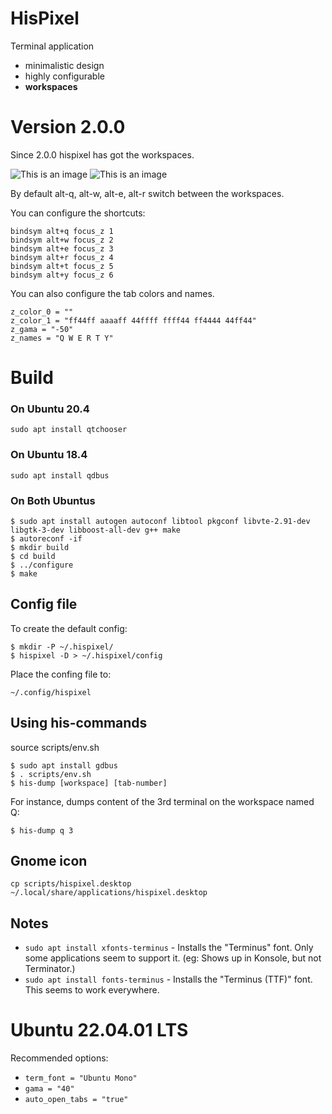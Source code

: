 # HisPixel

Terminal application

- minimalistic design
- highly configurable
- **workspaces**

# Version 2.0.0

Since 2.0.0 hispixel has got the workspaces.

![This is an image](https://smrt28.cz/q-axe.png)
![This is an image](https://smrt28.cz/r-axe.png)

By default alt-q, alt-w, alt-e, alt-r switch between the workspaces.

You can configure the shortcuts:

```
bindsym alt+q focus_z 1
bindsym alt+w focus_z 2
bindsym alt+e focus_z 3
bindsym alt+r focus_z 4
bindsym alt+t focus_z 5
bindsym alt+y focus_z 6
```

You can also configure the tab colors and names.
```
z_color_0 = ""
z_color_1 = "ff44ff aaaaff 44ffff ffff44 ff4444 44ff44"
z_gama = "-50"
z_names = "Q W E R T Y"
```

# Build

### On Ubuntu 20.4
```
sudo apt install qtchooser
```

### On Ubuntu 18.4
```
sudo apt install qdbus
```

### On Both Ubuntus
```
$ sudo apt install autogen autoconf libtool pkgconf libvte-2.91-dev libgtk-3-dev libboost-all-dev g++ make
$ autoreconf -if
$ mkdir build
$ cd build
$ ../configure
$ make

```

## Config file

To create the default config:
```
$ mkdir -P ~/.hispixel/
$ hispixel -D > ~/.hispixel/config
```

Place the confing file to:

```
~/.config/hispixel
```

## Using his-commands
source scripts/env.sh
```
$ sudo apt install gdbus
$ . scripts/env.sh
$ his-dump [workspace] [tab-number]
```

For instance, dumps content of the 3rd terminal on the workspace named Q:
```
$ his-dump q 3
```

## Gnome icon
```
cp scripts/hispixel.desktop  ~/.local/share/applications/hispixel.desktop
```

## Notes

* `sudo apt install xfonts-terminus` - Installs the "Terminus" font. Only some applications seem to support it. (eg: Shows up in Konsole, but not Terminator.)
* `sudo apt install fonts-terminus` - Installs the "Terminus (TTF)" font. This seems to work everywhere.

# Ubuntu 22.04.01 LTS

Recommended options:

* `term_font = "Ubuntu Mono"`
* `gama = "40"`
* `auto_open_tabs = "true"`

